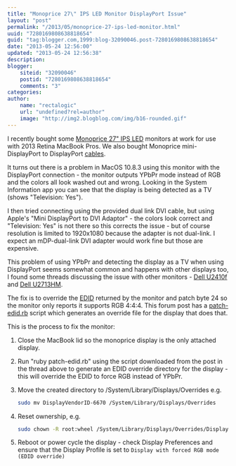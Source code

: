 ```yaml
---
title: "Monoprice 27\" IPS LED Monitor DisplayPort Issue"
layout: "post"
permalink: "/2013/05/monoprice-27-ips-led-monitor.html"
uuid: "7280169808638818654"
guid: "tag:blogger.com,1999:blog-32090046.post-7280169808638818654"
date: "2013-05-24 12:56:00"
updated: "2013-05-24 12:56:38"
description: 
blogger:
    siteid: "32090046"
    postid: "7280169808638818654"
    comments: "3"
categories: 
author: 
    name: "rectalogic"
    url: "undefined?rel=author"
    image: "http://img2.blogblog.com/img/b16-rounded.gif"
---
```


I recently bought some [Monoprice 27" IPS LED](http://www.monoprice.com/products/product.asp?p_id=10489) monitors at work for use with 2013 Retina MacBook Pros. We also bought Monoprice mini-DisplayPort to DisplayPort [cables](http://www.monoprice.com/products/product.asp?p_id=6006).

It turns out there is a problem in MacOS 10.8.3 using this monitor with the DisplayPort connection - the monitor outputs YPbPr mode instead of RGB and the colors all look washed out and wrong. Looking in the System Information app you can see that the display is being detected as a TV (shows "Television: Yes").

I then tried connecting using the provided dual link DVI cable, but using Apple's "Mini DisplayPort to DVI Adaptor" - the colors look correct and "Television: Yes" is not there so this corrects the issue - but of course resolution is limited to 1920x1080 because the adapter is not dual-link. I expect an mDP-dual-link DVI adapter would work fine but those are expensive.

This problem of using YPbPr and detecting the display as a TV when using DisplayPort seems somewhat common and happens with other displays too, I found some threads discussing the issue with other monitors - [Dell U2410f](http://forums.macrumors.com/showpost.php?p=14298758&postcount=165) and [Dell U2713HM](http://forums.macrumors.com/showthread.php?t=1481582).

The fix is to override the [EDID](http://en.wikipedia.org/wiki/Extended_display_identification_data#EDID_1.3_data_format) returned by the monitor and patch byte 24 so the monitor only reports it supports RGB 4:4:4. This forum post has a [patch-edid.rb](http://embdev.net/topic/284710#3027030) script which generates an override file for the display that does that.

This is the process to fix the monitor:

1. Close the MacBook lid so the monoprice display is the only attached display.
1. Run "ruby patch-edid.rb" using the script downloaded from the post in the thread above to generate an EDID override directory for the display - this will override the EDID to force RGB instead of YPbPr.
1. Move the created directory to /System/Library/Displays/Overrides e.g.

    ```bash
    sudo mv DisplayVendorID-6670 /System/Library/Displays/Overrides
    ```

1. Reset ownership, e.g.

    ```bash
    sudo chown -R root:wheel /System/Library/Displays/Overrides/DisplayVendorID-6670
    ```

1. Reboot or power cycle the display - check Display Preferences and ensure that the Display Profile is set to `Display with forced RGB mode (EDID override)`
